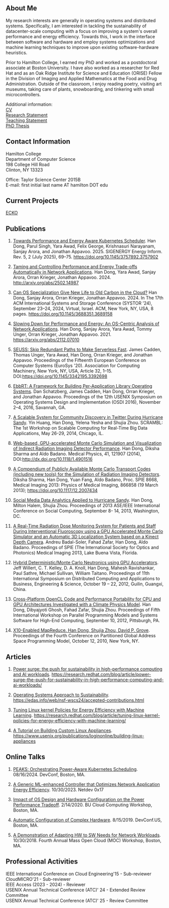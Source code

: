 ## About Me
My research interests are generally in operating systems and distributed systems. Specifically, I am interested in tackling the sustainability of datacenter-scale computing with a focus on improving a system's overall performance and energy efficiency. Towards this, I work in the interface between software and hardware and employ systems optimizations and machine learning techniques to improve upon existing software-hardware heuristics. 

Prior to Hamilton College, I earned my PhD and worked as a postdoctoral associate at Boston University. I have also worked as a researcher for Red Hat and as an Oak Ridge Institute for Science and Education (ORISE) Fellow in the Division of Imaging and Applied Mathematics at the Food and Drug Administration. Outside of the classroom, I enjoy reading poetry, visiting art museums, taking care of plants, snowboarding, and tinkering with small microcontrollers.

Additional information:  
[CV](https://handong32.github.io/docs/HanDongCV.pdf)  
[Research Statement](https://handong32.github.io/docs/HanDongResearchStatement.pdf)  
[Teaching Statement](https://handong32.github.io/docs/HanDongTeachingStatement.pdf)  
[PhD Thesis](https://handong32.github.io/docs/PhDThesis.pdf)

## Contact Information
Hamilton College  
Department of Computer Science  
198 College Hill Road  
Clinton, NY 13323


Office: Taylor Science Center 2015B  
E-mail: first initial last name AT hamilton DOT edu

## Current Projects
[ECKO](https://handong32.github.io/ecko/index.md)

## Publications

1. [Towards Performance and Energy Aware Kubernetes Scheduler](https://handong32.github.io/docs/3757892.3757902.pdf). Han Dong, Parul Singh, Yara Awad, Felix George, Krishnasuri Narayanam, Sanjay Arora, and Jonathan Appavoo. 2025. SIGENERGY Energy Inform. Rev. 5, 2 (July 2025), 69–75. https://doi.org/10.1145/3757892.3757902

2. [Taming and Controlling Performance and Energy Trade-offs Automatically in Network Applications](https://handong32.github.io/docs/2502.14987v1.pdf). Han Dong, Yara Awad, Sanjay Arora, Orran Krieger, Jonathan Appavoo. 2024. http://arxiv.org/abs/2502.14987

3. [Can OS Specialization Give New Life to Old Carbon in the Cloud?](https://handong32.github.io/docs/3688351.3689158.pdf) Han Dong, Sanjay Arora, Orran Krieger, Jonathan Appavoo. 2024. In The 17th ACM International Systems and Storage Conference (SYSTOR ’24), September 23–24, 2024, Virtual, Israel. ACM, New York, NY, USA, 8 pages. https://doi.org/10.1145/3688351.3689158 

4. [Slowing Down for Performance and Energy: An OS-Centric Analysis of Network Applications](https://handong32.github.io/docs/2112.07010v1.pdf). Han Dong, Sanjay Arora, Yara Awad, Tommy Unger, Orran Krieger, Jonathan Appavoo. 2021. https://arxiv.org/abs/2112.07010 

5. [SEUSS: Skip Redundant Paths to Make Serverless Fast](https://handong32.github.io/docs/3342195.3392698.pdf). James Cadden, Thomas Unger, Yara Awad, Han Dong, Orran Krieger, and Jonathan Appavoo. Proceedings of the Fifteenth European Conference on Computer Systems (EuroSys '20). Association for Computing Machinery, New York, NY, USA, Article 32, 1–15. DOI:https://doi.org/10.1145/3342195.3392698 

6. [EbbRT: A Framework for Building Per-Application Library Operating Systems](https://handong32.github.io/docs/osdi16-schatzberg.pdf). Dan Schatzberg, James Cadden, Han Dong, Orran Krieger, and Jonathan Appavoo. Proceedings of the 12th USENIX Symposium on Operating Systems Design and Implementation (OSDI 2016), November 2–4, 2016, Savannah, GA. 

7. [A Scalable System for Community Discovery in Twitter During Hurricane Sandy](https://handong32.github.io/docs/CCGrid.2014.122.pdf). Yin Huang, Han Dong, Yelena Yesha and Shujia Zhou. SCRAMBL: The 1st Workshop on Scalable Computing for Real-Time Big Data Applications, May 26-29, 2014, Chicago, IL. 

8. [Web-based, GPU-accelerated Monte Carlo Simulation and Visualization of Indirect Radiation Imaging Detector Performance](https://handong32.github.io/docs/MedicalPhysicsWeb.pdf). Han Dong, Diksha Sharma and Aldo Badano. Medical Physics, 41, 121907 (2014), DOI:http://dx.doi.org/10.1118/1.4901516 

9. [A Compendium of Publicly Available Monte Carlo Transport Codes (including new tools) for the Simulation of Radiation Imaging Detectors](https://handong32.github.io/docs/866858.pdf). Diksha Sharma, Han Dong, Yuan Fang, Aldo Badano, Proc. SPIE 8668, Medical Imaging 2013: Physics of Medical Imaging, 866858 (19 March 2013); https://doi.org/10.1117/12.2007434 

10. [Social Media Data Analytics Applied to Hurricane Sandy](https://handong32.github.io/docs/socalmediasandy.pdf). Han Dong, Milton Halem, Shujia Zhou. Proceedings of 2013 ASE/IEEE International Conference on Social Computing, September 8- 14, 2013, Washington, DC. 

11. [A Real-Time Radiation Dose Monitoring System for Patients and Staff During Interventional Fluoroscopy using a GPU Accelerated Monte Carlo Simulator and an Automatic 3D Localization System based on a Kinect Depth Camera](https://handong32.github.io/docs/866828.pdf). Andreu Badal-Soler, Fahad Zafar, Han Dong, Aldo Badano. Proceedings of SPIE (The International Society for Optics and Photonics) Medical Imaging 2013, Lake Buena Vista, Florida.

12. [Hybrid Deterministic/Monte Carlo Neutronics using GPU Accelerators](https://handong32.github.io/docs/mcgpu.pdf). Jeff Willert, C. T. Kelley, D. A. Knoll, Han Dong, Mahesh Ravishankar, Paul Sathre, Michael Sullivan, William Taitano. Proceedings of 11th International Symposium on Distributed Computing and Applications to Business, Engineering & Science, October 19 – 22, 2012, Guilin, Guangxi, China. 

13. [Cross-Platform OpenCL Code and Performance Portability for CPU and GPU Architectures Investigated with a Climate Physics Model](https://handong32.github.io/docs/openclclimate.pdf). Han Dong, Dibyajyoti Ghosh, Fahad Zafar, Shujia Zhou. Proceedings of Fifth International Workshop on Parallel Programming Models and Systems Software for High-End Computing, September 10, 2012, Pittsburgh, PA. 

14. [X10-Enabled MapReduce. Han Dong, Shujia Zhou, David P. Grove](https://handong32.github.io/docs/x10mapreduce.pdf). Proceedings of the Fourth Conference on Partitioned Global Address Space Programming Model, October 12, 2010, New York, NY. 

## Articles

1. [Power surge: the push for sustainability in high-performance computing and AI workloads](https://handong32.github.io/docs/RHRQ2.pdf). https://research.redhat.com/blog/article/power-surge-the-push-for-sustainability-in-high-performance-computing-and-ai-workloads/

1. [Operating Systems Approach to Sustainability](https://handong32.github.io/docs/nsf.pdf). https://edas.info/web/nsf-wscs24/accepted-contributions.html 

2. [Tuning Linux kernel Policies for Energy Efficiency with Machine Learning](https://handong32.github.io/docs/RHRQ1.pdf). https://research.redhat.com/blog/article/tuning-linux-kernel-policies-for-energy-efficiency-with-machine-learning/

3. [A Tutorial on Building Custom Linux Appliances](https://handong32.github.io/docs/usenixlogin.pdf). https://www.usenix.org/publications/loginonline/building-linux-appliances


## Online Talks
1. [PEAKS: Orchestrating Power-Aware Kubernetes Scheduling](https://www.youtube.com/watch?v=9orOkUztJHs). 08/16/2024. DevConf, Boston, MA.

2. [A Generic ML-enhanced Controller that Optimizes Network Application Energy Efficiency](https://www.youtube.com/watch?v=9FEUY0DxZ0E). 10/30/2023. Netdev 0x17
 
3. [Impact of OS Design and Hardware Configuration on the Power Performance Tradeoff](https://www.youtube.com/watch?v=PkHa1nL9c-E). 2/14/2020. BU Cloud Computing Workshop, Boston, MA. 

4. [Automatic Configuration of Complex Hardware](https://www.youtube.com/watch?v=8UQTlNQTKtQ). 8/15/2019. DevConf.US, Boston, MA. 

5. [A Demonstration of Adapting HW to SW Needs for Network Workloads](https://youtube.com/watch?v=2cfRayVVaWI). 10/30/2018. Fourth Annual Mass Open Cloud (MOC) Workshop, Boston, MA. 

## Professional Activities
IEEE International Conference on Cloud Engineering'15 - Sub-reviewer  
CloudMICRO'21 - Sub-reviewer  
IEEE Access (2023 - 2024) - Reviewer  
USENIX Annual Technical Conference (ATC)' 24 - Extended Review Committee  
USENIX Annual Technical Conference (ATC)' 25 - Review Committee  
